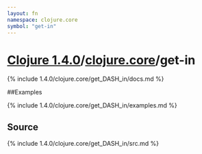 ```yaml
---
layout: fn
namespace: clojure.core
symbol: "get-in"
---
```


# [Clojure 1.4.0](../../)/[clojure.core](../)/get-in

{% include 1.4.0/clojure.core/get_DASH_in/docs.md %}

##Examples

{% include 1.4.0/clojure.core/get_DASH_in/examples.md %}
## Source
{% include 1.4.0/clojure.core/get_DASH_in/src.md %}

